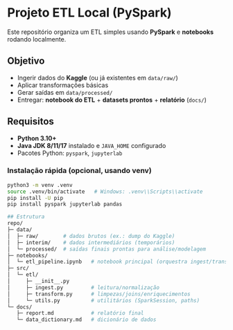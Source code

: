 # Projeto ETL Local (PySpark)

Este repositório organiza um ETL simples usando **PySpark** e **notebooks** rodando localmente.

## Objetivo
- Ingerir dados do **Kaggle** (ou já existentes em `data/raw/`)
- Aplicar transformações básicas
- Gerar saídas em `data/processed/`
- Entregar: **notebook do ETL** + **datasets prontos** + **relatório** (`docs/`)

## Requisitos
- **Python 3.10+**
- **Java JDK 8/11/17** instalado e `JAVA_HOME` configurado
- Pacotes Python: `pyspark`, `jupyterlab`

### Instalação rápida (opcional, usando venv)
```bash
python3 -m venv .venv
source .venv/bin/activate   # Windows: .venv\\Scripts\\activate
pip install -U pip
pip install pyspark jupyterlab pandas

## Estrutura
repo/
├─ data/
│  ├─ raw/        # dados brutos (ex.: dump do Kaggle)
│  ├─ interim/    # dados intermediários (temporários)
│  └─ processed/  # saídas finais prontas para análise/modelagem
├─ notebooks/
│  └─ etl_pipeline.ipynb   # notebook principal (orquestra ingest/transform)
├─ src/
│  └─ etl/
│     ├─ __init__.py
│     ├─ ingest.py         # leitura/normalização
│     ├─ transform.py      # limpezas/joins/enriquecimentos
│     └─ utils.py          # utilitários (SparkSession, paths)
└─ docs/
   ├─ report.md            # relatório final
   └─ data_dictionary.md   # dicionário de dados
   